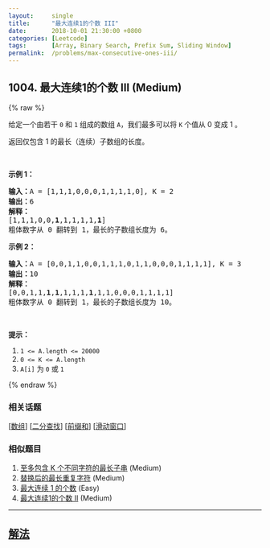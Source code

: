 ```yaml
---
layout:     single
title:      "最大连续1的个数 III"
date:       2018-10-01 21:30:00 +0800
categories: [Leetcode]
tags:       [Array, Binary Search, Prefix Sum, Sliding Window]
permalink:  /problems/max-consecutive-ones-iii/
---
```


## 1004. 最大连续1的个数 III (Medium)

{% raw %}

<p>给定一个由若干 <code>0</code> 和 <code>1</code> 组成的数组&nbsp;<code>A</code>，我们最多可以将&nbsp;<code>K</code>&nbsp;个值从 0 变成 1 。</p>

<p>返回仅包含 1 的最长（连续）子数组的长度。</p>

<p>&nbsp;</p>

<p><strong>示例 1：</strong></p>

<pre><strong>输入：</strong>A = [1,1,1,0,0,0,1,1,1,1,0], K = 2
<strong>输出：</strong>6
<strong>解释： </strong>
[1,1,1,0,0,<strong>1</strong>,1,1,1,1,<strong>1</strong>]
粗体数字从 0 翻转到 1，最长的子数组长度为 6。</pre>

<p><strong>示例 2：</strong></p>

<pre><strong>输入：</strong>A = [0,0,1,1,0,0,1,1,1,0,1,1,0,0,0,1,1,1,1], K = 3
<strong>输出：</strong>10
<strong>解释：</strong>
[0,0,1,1,<strong>1</strong>,<strong>1</strong>,1,1,1,<strong>1</strong>,1,1,0,0,0,1,1,1,1]
粗体数字从 0 翻转到 1，最长的子数组长度为 10。</pre>

<p>&nbsp;</p>

<p><strong>提示：</strong></p>

<ol>
	<li><code>1 &lt;= A.length &lt;= 20000</code></li>
	<li><code>0 &lt;= K &lt;= A.length</code></li>
	<li><code>A[i]</code> 为&nbsp;<code>0</code>&nbsp;或&nbsp;<code>1</code>&nbsp;</li>
</ol>

{% endraw %}

### 相关话题
  [[数组](https://github.com/openset/leetcode/tree/master/tag/array/README.md)]
  [[二分查找](https://github.com/openset/leetcode/tree/master/tag/binary-search/README.md)]
  [[前缀和](https://github.com/openset/leetcode/tree/master/tag/prefix-sum/README.md)]
  [[滑动窗口](https://github.com/openset/leetcode/tree/master/tag/sliding-window/README.md)]

### 相似题目
  1. [至多包含 K 个不同字符的最长子串](/problems/longest-substring-with-at-most-k-distinct-characters) (Medium)
  1. [替换后的最长重复字符](/problems/longest-repeating-character-replacement) (Medium)
  1. [最大连续 1 的个数](/problems/max-consecutive-ones) (Easy)
  1. [最大连续1的个数 II](/problems/max-consecutive-ones-ii) (Medium)

---

## [解法](https://github.com/openset/leetcode/tree/master/problems/max-consecutive-ones-iii)
